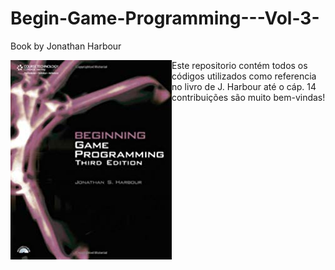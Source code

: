 # Begin-Game-Programming---Vol-3-
Book by Jonathan Harbour 

<html>

<p><img src="main.jpg" align="left" />Este repositorio contém todos os códigos utilizados como referencia no livro de J. Harbour até o cáp. 14<br /> contribuições são muito bem-vindas!</p>


</html>